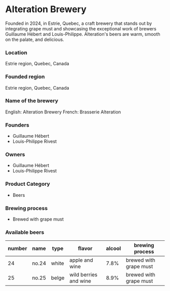 # Alteration Brewery

Founded in 2024, in Estrie, Quebec, 
a craft brewery that stands out by integrating grape must and showcasing the exceptional work of brewers Guillaume Hébert and Louis-Philippe. Alteration's beers are warm, smooth on the palate, and delicious.

### Location
Estrie region, Quebec, Canada

### Founded region
Estrie region, Quebec, Canada

### Name of the brewery
English: Alteration Brewery
French: Brasserie Alteration

### Founders
- Guillaume Hébert
- Louis-Philippe Rivest

### Owners
- Guillaume Hébert
- Louis-Philippe Rivest

### Product Category
- Beers

### Brewing process
- Brewed with grape must

### Available beers

| number | name | type | flavor | alcool | brewing process |
| ------ | ---- | ---- | ------ | ------ | --------------- |
| 24 | no.24 | white | apple and wine | 7.8% | brewed with grape must |
| 25 | no.25 | belge | wild berries and wine | 8.9% | brewed with grape must |
